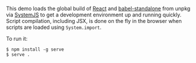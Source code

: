 This demo loads the global build of [React](https://facebook.github.io/react/) and [babel-standalone](https://github.com/babel/babel-standalone) from unpkg via [SystemJS](https://github.com/systemjs/systemjs) to get a development environment up and running quickly. Script compilation, including JSX, is done on the fly in the browser when scripts are loaded using `System.import`.

To run it:

```
$ npm install -g serve
$ serve .
```
